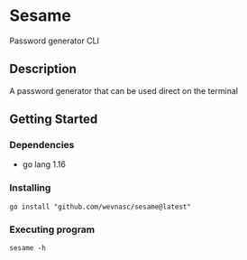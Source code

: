 # Sesame

Password generator CLI

## Description

A password generator that can be used direct on the terminal

## Getting Started

### Dependencies

* go lang 1.16

### Installing

```
go install "github.com/wevnasc/sesame@latest"
```

### Executing program

```
sesame -h
```